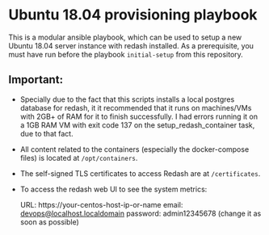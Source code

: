 # Ubuntu 18.04 provisioning playbook

This is a modular ansible playbook, which can be used to setup a new Ubuntu 18.04 server instance with redash installed.
As a prerequisite, you must have run before the playbook `initial-setup` from this repository.

## Important:

- Specially due to the fact that this scripts installs a local
postgres database for redash, it it recommended that it runs on machines/VMs with
2GB+ of RAM for it to finish successfully. I had errors running it on a 1GB RAM
VM with exit code 137 on the setup_redash_container task, due to that fact.

- All content related to the containers (especially the docker-compose files) is located at `/opt/containers`.

- The self-signed TLS certificates to access Redash are at `/certificates`.

- To access the redash web UI to see the system metrics:

    URL: https://your-centos-host-ip-or-name
    email: devops@localhost.localdomain
    password: admin12345678 (change it as soon as possible)


